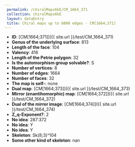 ```yaml
--- 
 permalink: /chiralMaps6kE/CM_1664_371 
 collection: chiralMaps6kE
 layout: dataEntry
 title: Chiral maps up to 6000 edges - CM[1664;371]
---
```


- **ID**: [CM[1664;371]]({{ site.url }}/test/CM_1664_371)
- **Genus of the underlying surface**: 813
- **Length of the face**: 104
- **Valency**: 416
- **Length of the Petrie polygon**: 32
- **Is the automorphism group solvable?**: S
- **Number of vertices**: 8
- **Number of edges**: 1664
- **Number of faces**: 32
- **The map is self-**: none
- **Dual map**: [CM[1664;373]]({{ site.url }}/test/CM_1664_373)
- **Mirror (enantihomorphic) map**: [CM[1664;372]]({{ site.url }}/test/CM_1664_372)
- **Dual of the mirror image**: [CM[1664;374]]({{ site.url }}/test/CM_1664_374)
- **Z_q-Exponent?**: 2
- **No idea**:  287:372
- **No idea**: Y
- **No idea**: Y
- **Skeleton**: Sk(8;3)^104
- **Some other kind of skeleton**: nan
